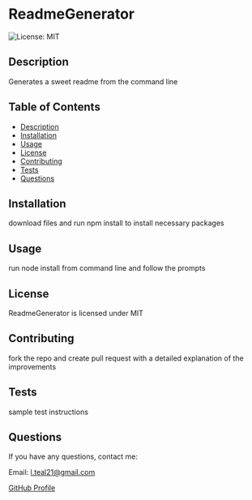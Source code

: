 # ReadmeGenerator
![License: MIT](https://img.shields.io/static/v1?label=License&message=mit&color=blue)
## Description 
Generates a sweet readme from the command line
## Table of Contents 
* [Description](#Description)  
* [Installation](#Installation)   
* [Usage](#Usage)  
* [License](#License)
* [Contributing](#Contributing)  
* [Tests](#Tests)  
* [Questions](#Questions)  
## Installation 
download files and run npm install to install necessary packages

## Usage 
run node install from command line and follow the prompts

## License
ReadmeGenerator is licensed under MIT

## Contributing 
fork the repo and create pull request with a detailed explanation of the improvements

## Tests
sample test instructions

## Questions
If you have any questions, contact me:

Email: l.teal21@gmail.com

[GitHub Profile](https://github.com/luketeal)